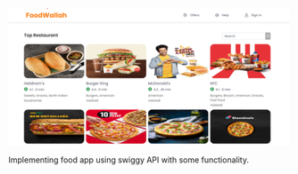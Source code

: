 ![Images](./public/swiggy-new.png)


Implementing food app using swiggy API with some functionality.

